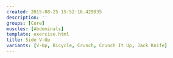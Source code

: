 ```yaml
---
created: 2015-08-25 15:52:16.429935
description: ''
groups: [Core]
muscles: [Abdominals]
template: exercise.html
title: Side V-Up
variants: [V-Up, Bicycle, Crunch, Crunch It Up, Jack Knife]
---
```

